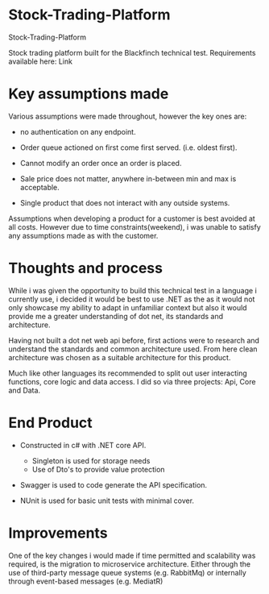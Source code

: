 # Stock-Trading-Platform 

Stock-Trading-Platform 

  

Stock trading platform built for the Blackfinch technical test. Requirements available here: Link 

  

  

# Key assumptions made 

  

Various assumptions were made throughout, however the key ones are: 

+ no authentication on any endpoint. 

+ Order queue actioned on first come first served. (i.e. oldest first). 

+ Cannot modify an order once an order is placed. 

+ Sale price does not matter, anywhere in-between min and max is acceptable. 

+ Single product that does not interact with any outside systems. 

  

Assumptions when developing a product for a customer is best avoided at all costs. However due to time constraints(weekend), i was unable to satisfy any assumptions made as with the customer. 

  

# Thoughts and process 

  

While i was given the opportunity to build this technical test in a language i currently use, i decided it would be best to use .NET as the as it would not only showcase my ability to adapt in unfamiliar context but also it would provide me a greater understanding of dot net, its standards and architecture. 

  
Having not built a dot net web api before, first actions were to research and understand the standards and common architecture used. From here clean architecture was chosen as a suitable architecture for this product. 

  
Much like other languages its recommended to split out user interacting functions, core logic and data access. I did so via three projects: Api, Core and Data. 

  

# End Product 

  

+ Constructed in c# with .NET core API.  

  + Singleton is used for storage needs 
  + Use of Dto's to provide value protection

+ Swagger is used to code generate the API specification. 

+ NUnit is used for basic unit tests with minimal cover. 

  

# Improvements 

  

One of the key changes i would made if time permitted and scalability was required, is the migration to microservice architecture. Either through the use of third-party message queue systems (e.g. RabbitMq) or internally through event-based messages (e.g. MediatR) 
